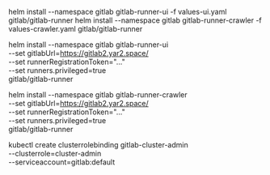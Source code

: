 helm install --namespace gitlab gitlab-runner-ui -f values-ui.yaml gitlab/gitlab-runner
helm install --namespace gitlab gitlab-runner-crawler -f values-crawler.yaml gitlab/gitlab-runner


helm install --namespace gitlab gitlab-runner-ui \
  --set gitlabUrl=https://gitlab2.yar2.space/ \
  --set runnerRegistrationToken="..." \
  --set runners.privileged=true \
   gitlab/gitlab-runner

helm install --namespace gitlab gitlab-runner-crawler \
  --set gitlabUrl=https://gitlab2.yar2.space/ \
  --set runnerRegistrationToken="..." \
  --set runners.privileged=true \
   gitlab/gitlab-runner


kubectl create clusterrolebinding gitlab-cluster-admin \
  --clusterrole=cluster-admin \
  --serviceaccount=gitlab:default